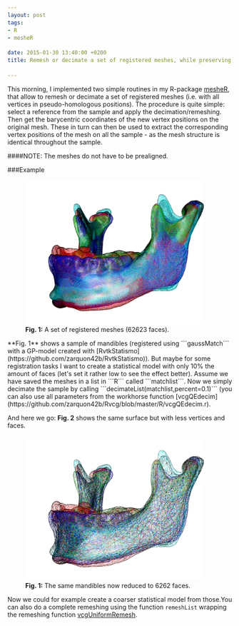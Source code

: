 ```yaml
---
layout: post
tags: 
- R 
- mesheR

date: 2015-01-30 13:40:00 +0200
title: Remesh or decimate a set of registered meshes, while preserving correspondences

---
```

This morning, I implemented two simple routines in my R-package [mesheR](https://github.com/zarquon42b/RvtkStatismo), that allow to remesh or decimate a set of registered meshes (i.e. with all vertices in pseudo-homologous positions). The procedure is quite simple: select a reference from the sample and apply the decimation/remeshing. Then get the barycentric coordinates of the new vertex positions on the original mesh. These in turn can then be used to extract the corresponding vertex positions of the mesh on all the sample - as the mesh structure is identical throughout the sample.

####NOTE: The meshes do not have to be prealigned.

###Example

<figure>
    <img rel="zoom" src="/resources/images/meshlist1.png" alt="origstate" width="400" >
  <figcaption><b>Fig. 1:</b> A set of registered meshes (62623 faces).</figcaption>
</figure> 
**Fig. 1** shows a sample of mandibles (registered using ```gaussMatch``` with a GP-model created with [RvtkStatismo](https://github.com/zarquon42b/RvtkStatismo)). But maybe for some registration tasks I want to create a statistical model with only 10% the amount of faces (let's set it rather low to see the effect better). Assume we have saved the meshes in a list in ```R``` called ```matchlist```. Now we simply decimate the sample by calling ```decimateList(matchlist,percent=0.1)``` (you can also use all parameters from the workhorse function [vcgQEdecim](https://github.com/zarquon42b/Rvcg/blob/master/R/vcgQEdecim.r). </br>

And here we go: **Fig. 2** shows the same surface but with less vertices and faces.

<figure>
    <img rel="zoom" src="/resources/images/meshlistDec.png" alt="origstate" width="400" >
  <figcaption><b>Fig. 1:</b> The same mandibles now reduced to 6262 faces.</figcaption>
</figure> 

Now we could for example create a coarser statistical model from those.You can also do a complete remeshing using the function ```remeshList``` wrapping the remeshing function [vcgUniformRemesh](https://github.com/zarquon42b/Rvcg/blob/master/R/vcgUniformRemesh.r).